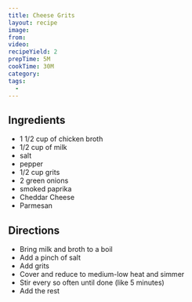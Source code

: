 ```yaml
---
title: Cheese Grits
layout: recipe
image:
from:
video:
recipeYield: 2
prepTime: 5M
cookTime: 30M
category:
tags:
  -
---
```


## Ingredients

- 1 1/2 cup of chicken broth
- 1/2 cup of milk
- salt
- pepper
- 1/2 cup grits
- 2 green onions
- smoked paprika
- Cheddar Cheese
- Parmesan

## Directions

- Bring milk and broth to a boil
- Add a pinch of salt
- Add grits
- Cover and reduce to medium-low heat and simmer
- Stir every so often until done (like 5 minutes)
- Add the rest
